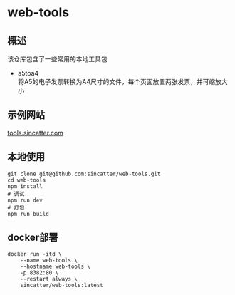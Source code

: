 # web-tools

## 概述
该仓库包含了一些常用的本地工具包
* a5toa4  
将A5的电子发票转换为A4尺寸的文件，每个页面放置两张发票，并可缩放大小

## 示例网站
[tools.sincatter.com](https://tools.sincatter.com/)

## 本地使用
```shell
git clone git@github.com:sincatter/web-tools.git
cd web-tools
npm install
# 调试
npm run dev
# 打包
npm run build
```
## docker部署
```shell
docker run -itd \
    --name web-tools \
    --hostname web-tools \
    -p 8382:80 \
    --restart always \
    sincatter/web-tools:latest
```